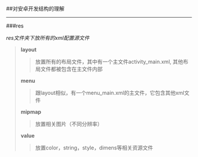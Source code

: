 ##对安卓开发结构的理解
***
###res

*res文件夹下放所有的xml配置源文件*

> 
> **layout**
>  > 放置所有的布局文件，其中有一个主文件activity_main.xml, 其他布局文件都被包含在主文件内部
>  
> **menu**
> 
>  >跟layout相似，有一个menu_main.xml的主文件，它包含其他xml文件
>  
> **mipmap**
> 
> > 放置相关图片（不同分辨率）
> 
>  **value**
>  
> > 放置color，string，style，dimens等相关资源文件 
> 
